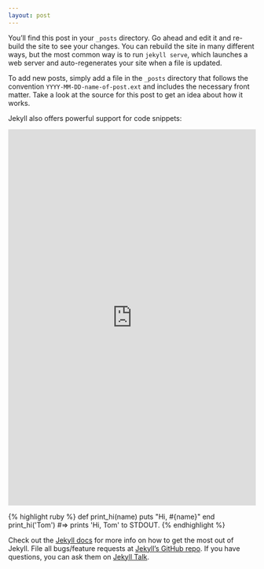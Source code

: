 ```yaml
---
layout: post
---
```

You’ll find this post in your `_posts` directory. Go ahead and edit it and re-build the site to see your changes. You can rebuild the site in many different ways, but the most common way is to run `jekyll serve`, which launches a web server and auto-regenerates your site when a file is updated.

To add new posts, simply add a file in the `_posts` directory that follows the convention `YYYY-MM-DD-name-of-post.ext` and includes the necessary front matter. Take a look at the source for this post to get an idea about how it works.

Jekyll also offers powerful support for code snippets:

<!DOCTYPE html>
<meta charset="utf-8">

<style type="text/css">
/* 13. Basic Styling with CSS */

/* Style the lines by removing the fill and applying a stroke */
.line {
    fill: none;
    stroke: #ffab00;
    stroke-width: 3;
}
  
.overlay {
  fill: none;
  pointer-events: all;
}

/* Style the dots by assigning a fill and stroke */
.dot {
    fill: #ffab00;
    stroke: #fff;
}
  
  .focus circle {
  fill: none;
  stroke: steelblue;
}

</style>
<!-- Body tag is where we will append our SVG and SVG objects-->
<body>
</body>

<!-- Load in the d3 library -->
<script src="https://d3js.org/d3.v5.min.js"></script>
<script>

// 2. Use the margin convention practice 
var margin = {top: 50, right: 50, bottom: 50, left: 50}
  , width = window.innerWidth - margin.left - margin.right // Use the window's width 
  , height = window.innerHeight - margin.top - margin.bottom; // Use the window's height

// The number of datapoints
var n = 21;

// 5. X scale will use the index of our data
var xScale = d3.scaleLinear()
    .domain([0, n-1]) // input
    .range([0, width]); // output

// 6. Y scale will use the randomly generate number 
var yScale = d3.scaleLinear()
    .domain([0, 1]) // input 
    .range([height, 0]); // output 

// 7. d3's line generator
var line = d3.line()
    .x(function(d, i) { return xScale(i); }) // set the x values for the line generator
    .y(function(d) { return yScale(d.y); }) // set the y values for the line generator 
    .curve(d3.curveMonotoneX) // apply smoothing to the line

// 8. An array of objects of length N. Each object has key -> value pair, the key being "y" and the value is a random number
var dataset = d3.range(n).map(function(d) { return {"y": d3.randomUniform(1)() } })

// 1. Add the SVG to the page and employ #2
var svg = d3.select("body").append("svg")
    .attr("width", width + margin.left + margin.right)
    .attr("height", height + margin.top + margin.bottom)
  .append("g")
    .attr("transform", "translate(" + margin.left + "," + margin.top + ")");

// 3. Call the x axis in a group tag
svg.append("g")
    .attr("class", "x axis")
    .attr("transform", "translate(0," + height + ")")
    .call(d3.axisBottom(xScale)); // Create an axis component with d3.axisBottom

// 4. Call the y axis in a group tag
svg.append("g")
    .attr("class", "y axis")
    .call(d3.axisLeft(yScale)); // Create an axis component with d3.axisLeft

// 9. Append the path, bind the data, and call the line generator 
svg.append("path")
    .datum(dataset) // 10. Binds data to the line 
    .attr("class", "line") // Assign a class for styling 
    .attr("d", line); // 11. Calls the line generator 

// 12. Appends a circle for each datapoint 
svg.selectAll(".dot")
    .data(dataset)
  .enter().append("circle") // Uses the enter().append() method
    .attr("class", "dot") // Assign a class for styling
    .attr("cx", function(d, i) { return xScale(i) })
    .attr("cy", function(d) { return yScale(d.y) })
    .attr("r", 5)
      .on("mouseover", function(a, b, c) { 
  			console.log(a) 
        this.attr('class', 'focus')
		})
      .on("mouseout", function() {  })
//       .on("mousemove", mousemove);

//   var focus = svg.append("g")
//       .attr("class", "focus")
//       .style("display", "none");

//   focus.append("circle")
//       .attr("r", 4.5);

//   focus.append("text")
//       .attr("x", 9)
//       .attr("dy", ".35em");

//   svg.append("rect")
//       .attr("class", "overlay")
//       .attr("width", width)
//       .attr("height", height)
//       .on("mouseover", function() { focus.style("display", null); })
//       .on("mouseout", function() { focus.style("display", "none"); })
//       .on("mousemove", mousemove);
  
//   function mousemove() {
//     var x0 = x.invert(d3.mouse(this)[0]),
//         i = bisectDate(data, x0, 1),
//         d0 = data[i - 1],
//         d1 = data[i],
//         d = x0 - d0.date > d1.date - x0 ? d1 : d0;
//     focus.attr("transform", "translate(" + x(d.date) + "," + y(d.close) + ")");
//     focus.select("text").text(d);
//   }
</script>

<iframe width="100%" height="767" frameborder="0"
  src="https://observablehq.com/embed/@hockeyfan22/nhl-salary-cap?cell=viewof+dd1&cell=chart"></iframe>

{% highlight ruby %}
def print_hi(name)
  puts "Hi, #{name}"
end
print_hi('Tom')
#=> prints 'Hi, Tom' to STDOUT.
{% endhighlight %}

Check out the [Jekyll docs][jekyll-docs] for more info on how to get the most out of Jekyll. File all bugs/feature requests at [Jekyll’s GitHub repo][jekyll-gh]. If you have questions, you can ask them on [Jekyll Talk][jekyll-talk].

[jekyll-docs]: http://jekyllrb.com/docs/home
[jekyll-gh]:   https://github.com/jekyll/jekyll
[jekyll-talk]: https://talk.jekyllrb.com/

